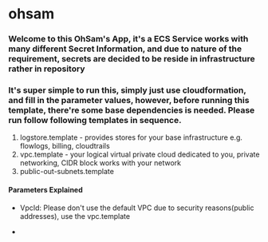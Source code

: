 # ohsam

### Welcome to this OhSam's App, it's a ECS Service works with many different Secret Information, and due to nature of the requirement, secrets are decided to be reside in infrastructure rather in repository

### It's super simple to run this, simply just use cloudformation, and fill in the parameter values, however, before running this template, there're some base dependencies is needed. Please run follow following templates in sequence.

1. logstore.template - provides stores for your base infrastructure e.g. flowlogs, billing, cloudtrails 
2. vpc.template - your logical virtual private cloud dedicated to you, private networking, CIDR block works with your network 
3. public-out-subnets.template

#### Parameters Explained

* VpcId: Please don't use the default VPC due to security reasons(public addresses), use the vpc.template

* 


